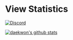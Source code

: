 
# View Statistics
[![Discord](https://discord.c99.nl/widget/theme-4/720112607268307004.png)](https://github.com/Daekwon0609/)

[![daekwon's github stats](https://github-readme-stats.vercel.app/api?username=Daekwon0609&theme=dark)](https://github.com/Daekwon0609/)
